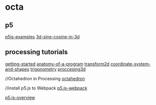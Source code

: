 # octa

## p5
[p5js-examples](https://p5js.org/examples/)
[3d-sine-cosine-in-3d](https://p5js.org/examples/3d-sine-cosine-in-3d.html)

## processing tutorials
[getting-started](https://processing.org/tutorials/gettingstarted/)
[anatomy-of-a-program](https://processing.org/tutorials/anatomy/)
[transform2d](https://processing.org/tutorials/transform2d/)
[coordinate-system-and-shapes](https://processing.org/tutorials/drawing/)
[trigonometry](https://processing.org/tutorials/trig/)
[proccesing3d](https://processing.org/tutorials/p3d/)

//Octahedron in Processing
[octahedron](https://github.com/srvaroa/Processing/blob/master/sketchbook/libraries/GLGraphics/examples/Shaders/GLSLsubdiv/Octahedron.pde)

//install p5.js to Webpack
[p5.js-webpack](https://medium.com/front-end-weekly/learning-the-p5-canvas-drawing-library-in-es6-and-webpack-bf514a679544)

[p5.js-overview](https://github.com/processing/p5.js/wiki/p5.js-overview)
